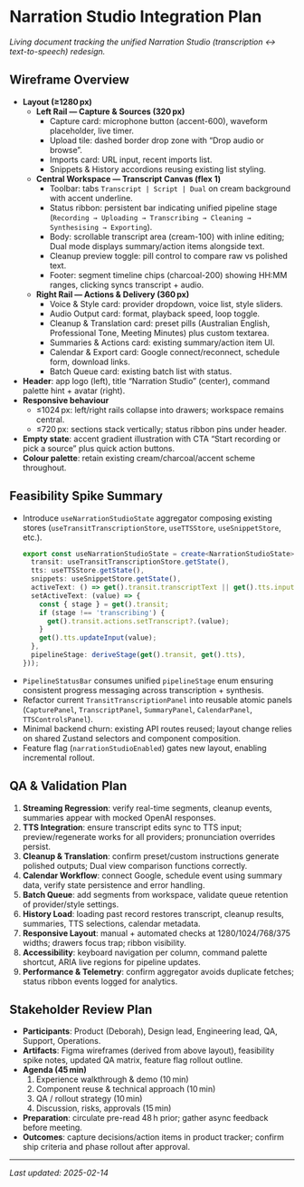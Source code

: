 # Narration Studio Integration Plan

_Living document tracking the unified Narration Studio (transcription ↔︎ text-to-speech) redesign._

## Wireframe Overview

- **Layout (≥1280 px)**
  - **Left Rail — Capture & Sources (320 px)**
    - Capture card: microphone button (accent-600), waveform placeholder, live timer.
    - Upload tile: dashed border drop zone with “Drop audio or browse”.
    - Imports card: URL input, recent imports list.
    - Snippets & History accordions reusing existing list styling.
  - **Central Workspace — Transcript Canvas (flex 1)**
    - Toolbar: tabs `Transcript | Script | Dual` on cream background with accent underline.
    - Status ribbon: persistent bar indicating unified pipeline stage (`Recording → Uploading → Transcribing → Cleaning → Synthesising → Exporting`).
    - Body: scrollable transcript area (cream-100) with inline editing; Dual mode displays summary/action items alongside text.
    - Cleanup preview toggle: pill control to compare raw vs polished text.
    - Footer: segment timeline chips (charcoal-200) showing HH:MM ranges, clicking syncs transcript + audio.
  - **Right Rail — Actions & Delivery (360 px)**
    - Voice & Style card: provider dropdown, voice list, style sliders.
    - Audio Output card: format, playback speed, loop toggle.
    - Cleanup & Translation card: preset pills (Australian English, Professional Tone, Meeting Minutes) plus custom textarea.
    - Summaries & Actions card: existing summary/action item UI.
    - Calendar & Export card: Google connect/reconnect, schedule form, download links.
    - Batch Queue card: existing batch list with status.
- **Header**: app logo (left), title “Narration Studio” (center), command palette hint + avatar (right).
- **Responsive behaviour**
  - ≤1024 px: left/right rails collapse into drawers; workspace remains central.
  - ≤720 px: sections stack vertically; status ribbon pins under header.
- **Empty state**: accent gradient illustration with CTA “Start recording or pick a source” plus quick action buttons.
- **Colour palette**: retain existing cream/charcoal/accent scheme throughout.

## Feasibility Spike Summary

- Introduce `useNarrationStudioState` aggregator composing existing stores (`useTransitTranscriptionStore`, `useTTSStore`, `useSnippetStore`, etc.).
  ```ts
  export const useNarrationStudioState = create<NarrationStudioState>()((set, get) => ({
    transit: useTransitTranscriptionStore.getState(),
    tts: useTTSStore.getState(),
    snippets: useSnippetStore.getState(),
    activeText: () => get().transit.transcriptText || get().tts.inputText,
    setActiveText: (value) => {
      const { stage } = get().transit;
      if (stage !== 'transcribing') {
        get().transit.actions.setTranscript?.(value);
      }
      get().tts.updateInput(value);
    },
    pipelineStage: deriveStage(get().transit, get().tts),
  }));
  ```
- `PipelineStatusBar` consumes unified `pipelineStage` enum ensuring consistent progress messaging across transcription + synthesis.
- Refactor current `TransitTranscriptionPanel` into reusable atomic panels (`CapturePanel`, `TranscriptPanel`, `SummaryPanel`, `CalendarPanel`, `TTSControlsPanel`).
- Minimal backend churn: existing API routes reused; layout change relies on shared Zustand selectors and component composition.
- Feature flag (`narrationStudioEnabled`) gates new layout, enabling incremental rollout.

## QA & Validation Plan

1. **Streaming Regression**: verify real-time segments, cleanup events, summaries appear with mocked OpenAI responses.
2. **TTS Integration**: ensure transcript edits sync to TTS input; preview/regenerate works for all providers; pronunciation overrides persist.
3. **Cleanup & Translation**: confirm preset/custom instructions generate polished outputs; Dual view comparison functions correctly.
4. **Calendar Workflow**: connect Google, schedule event using summary data, verify state persistence and error handling.
5. **Batch Queue**: add segments from workspace, validate queue retention of provider/style settings.
6. **History Load**: loading past record restores transcript, cleanup results, summaries, TTS selections, calendar metadata.
7. **Responsive Layout**: manual + automated checks at 1280/1024/768/375 widths; drawers focus trap; ribbon visibility.
8. **Accessibility**: keyboard navigation per column, command palette shortcut, ARIA live regions for pipeline updates.
9. **Performance & Telemetry**: confirm aggregator avoids duplicate fetches; status ribbon events logged for analytics.

## Stakeholder Review Plan

- **Participants**: Product (Deborah), Design lead, Engineering lead, QA, Support, Operations.
- **Artifacts**: Figma wireframes (derived from above layout), feasibility spike notes, updated QA matrix, feature flag rollout outline.
- **Agenda (45 min)**
  1. Experience walkthrough & demo (10 min)
  2. Component reuse & technical approach (10 min)
  3. QA / rollout strategy (10 min)
  4. Discussion, risks, approvals (15 min)
- **Preparation**: circulate pre-read 48 h prior; gather async feedback before meeting.
- **Outcomes**: capture decisions/action items in product tracker; confirm ship criteria and phase rollout after approval.

---

_Last updated: 2025-02-14_
